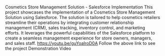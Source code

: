 Cosmetics Store Management Solution - Salesforce Implementation
This project showcases the implementation of a Cosmetics Store Management Solution using Salesforce. The solution is tailored to help cosmetics retailers streamline their operations by integrating customer relationship management (CRM), sales tracking, inventory control, and marketing efforts. It leverages the powerful capabilities of the Salesforce platform to create a seamless management experience for store owners, managers, and sales staff.
https://youtu.be/guYoaIroD0A
Follow the above link to see the project Demonstration Video

